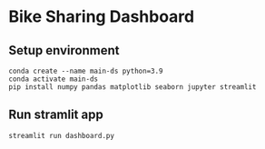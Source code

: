 # Bike Sharing Dashboard

## Setup environment
```
conda create --name main-ds python=3.9
conda activate main-ds
pip install numpy pandas matplotlib seaborn jupyter streamlit
```

## Run stramlit app
```
streamlit run dashboard.py
```
